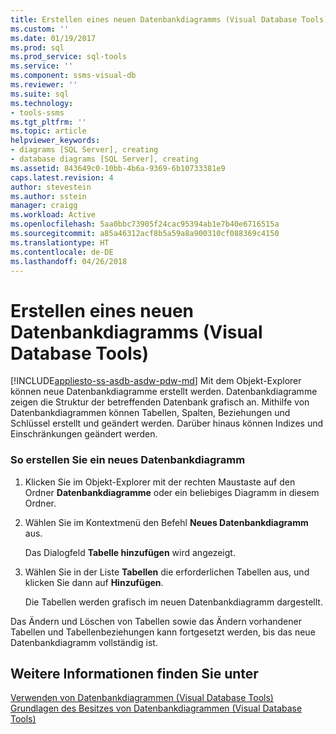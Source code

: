```yaml
---
title: Erstellen eines neuen Datenbankdiagramms (Visual Database Tools) | Microsoft-Dokumentation
ms.custom: ''
ms.date: 01/19/2017
ms.prod: sql
ms.prod_service: sql-tools
ms.service: ''
ms.component: ssms-visual-db
ms.reviewer: ''
ms.suite: sql
ms.technology:
- tools-ssms
ms.tgt_pltfrm: ''
ms.topic: article
helpviewer_keywords:
- diagrams [SQL Server], creating
- database diagrams [SQL Server], creating
ms.assetid: 843649c0-10bb-4b6a-9369-6b10733381e9
caps.latest.revision: 4
author: stevestein
ms.author: sstein
manager: craigg
ms.workload: Active
ms.openlocfilehash: 5aa0bbc73905f24cac95394ab1e7b40e6716515a
ms.sourcegitcommit: a85a46312acf8b5a59a8a900310cf088369c4150
ms.translationtype: HT
ms.contentlocale: de-DE
ms.lasthandoff: 04/26/2018
---
```

# <a name="create-a-new-database-diagram-visual-database-tools"></a>Erstellen eines neuen Datenbankdiagramms (Visual Database Tools)
[!INCLUDE[appliesto-ss-asdb-asdw-pdw-md](../../includes/appliesto-ss-asdb-asdw-pdw-md.md)]
Mit dem Objekt-Explorer können neue Datenbankdiagramme erstellt werden. Datenbankdiagramme zeigen die Struktur der betreffenden Datenbank grafisch an. Mithilfe von Datenbankdiagrammen können Tabellen, Spalten, Beziehungen und Schlüssel erstellt und geändert werden. Darüber hinaus können Indizes und Einschränkungen geändert werden.  
  
### <a name="to-create-a-new-database-diagram"></a>So erstellen Sie ein neues Datenbankdiagramm  
  
1.  Klicken Sie im Objekt-Explorer mit der rechten Maustaste auf den Ordner **Datenbankdiagramme** oder ein beliebiges Diagramm in diesem Ordner.  
  
2.  Wählen Sie im Kontextmenü den Befehl **Neues Datenbankdiagramm** aus.  
  
    Das Dialogfeld **Tabelle hinzufügen** wird angezeigt.  
  
3.  Wählen Sie in der Liste **Tabellen** die erforderlichen Tabellen aus, und klicken Sie dann auf **Hinzufügen**.  
  
    Die Tabellen werden grafisch im neuen Datenbankdiagramm dargestellt.  
  
Das Ändern und Löschen von Tabellen sowie das Ändern vorhandener Tabellen und Tabellenbeziehungen kann fortgesetzt werden, bis das neue Datenbankdiagramm vollständig ist.  
  
## <a name="see-also"></a>Weitere Informationen finden Sie unter  
[Verwenden von Datenbankdiagrammen &#40;Visual Database Tools&#41;](../../ssms/visual-db-tools/work-with-database-diagrams-visual-database-tools.md)  
[Grundlagen des Besitzes von Datenbankdiagrammen &#40;Visual Database Tools&#41;](../../ssms/visual-db-tools/understand-database-diagram-ownership-visual-database-tools.md)  
  
